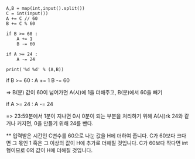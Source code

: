```
A,B = map(int,input().split())
C = int(input())
A += C // 60
B += C % 60

if B >= 60 :
    A += 1
    B -= 60
    
if A >= 24 :
    A -= 24
   
print('%d %d' % (A,B))

```

if B >= 60 :
    A += 1
    B -= 60

=> B(분) 값이 60이 넘어가면 A(시)에 1을 더해주고, B(분)에서 60을 빼기

if A >= 24 :
    A -= 24
    
=> 23:59분에서 1분이 지나면 0시 0분이 되는 부분을 처리하기 위해 A(시)rk 24와 같거나 커지면, 0을 만들기 위해 24를 뺀다.

**
입력받은 시간인 C변수를 60으로 나눈 값을 H에 더하여 줍니다. C가 60보다 크다면 그 몫인 1 혹은 그 이상의 값이 H에 추가로 더해질 것입니다. C가 60보다 작다면 int형이므로 0의 값이 H에 더해질 것입니다.
